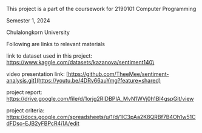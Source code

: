This project is a part of the coursework for 2190101 Computer Programming

Semester 1, 2024 

Chulalongkorn University

Following are links to relevant materials

link to dataset used in this project: https://www.kaggle.com/datasets/kazanova/sentiment140\

video presentation link: [https://github.com/TheeMee/sentiment-analysis.git](https://youtu.be/4DRv66auYmg?feature=shared)

project report: https://drive.google.com/file/d/1orjg2RIDBPIA_MvN1WVj0h1Bl4gspGit/view

project criteria: https://docs.google.com/spreadsheets/u/1/d/1lC3pAa2K8QRBf7B4Oh1w51CdFDso-EJB2yFBPcR4i1A/edit
